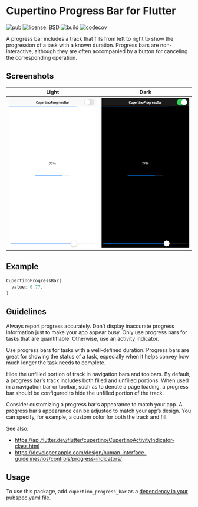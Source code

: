 # Cupertino Progress Bar for Flutter

[![pub](https://img.shields.io/pub/v/cupertino_progress_bar.svg)](https://pub.dev/packages/cupertino_progress_bar)
[![license: BSD](https://img.shields.io/badge/license-BSD-yellow.svg)](https://opensource.org/licenses/BSD-3-Clause)
![build](https://github.com/jpnurmi/cupertino_progress_bar/workflows/build/badge.svg)
[![codecov](https://codecov.io/gh/jpnurmi/cupertino_progress_bar/branch/main/graph/badge.svg)](https://codecov.io/gh/jpnurmi/cupertino_progress_bar)

A progress bar includes a track that fills from left to right to show the progression of a task with
a known duration. Progress bars are non-interactive, although they are often accompanied by a button
for canceling the corresponding operation.

## Screenshots

| Light | Dark |
|:---:|:---:|
| ![Light CupertinoProgressBar](https://raw.githubusercontent.com/jpnurmi/cupertino_progress_bar/master/doc/images/light.png "Light CupertinoProgressBar") | ![Dark CupertinoProgressBar](https://raw.githubusercontent.com/jpnurmi/cupertino_progress_bar/master/doc/images/dark.png "Dark CupertinoProgressBar") |

## Example

```dart
CupertinoProgressBar(
  value: 0.77,
)
```

## Guidelines

Always report progress accurately. Don’t display inaccurate progress information just to make your
app appear busy. Only use progress bars for tasks that are quantifiable. Otherwise, use an activity
indicator.

Use progress bars for tasks with a well-defined duration. Progress bars are great for showing the
status of a task, especially when it helps convey how much longer the task needs to complete.

Hide the unfilled portion of track in navigation bars and toolbars. By default, a progress bar’s
track includes both filled and unfilled portions. When used in a navigation bar or toolbar, such as
to denote a page loading, a progress bar should be configured to hide the unfilled portion of the
track.

Consider customizing a progress bar’s appearance to match your app. A progress bar’s appearance can
be adjusted to match your app’s design. You can specify, for example, a custom color for both the
track and fill.

See also:
 * <https://api.flutter.dev/flutter/cupertino/CupertinoActivityIndicator-class.html>
 * <https://developer.apple.com/design/human-interface-guidelines/ios/controls/progress-indicators/>

## Usage

To use this package, add `cupertino_progress_bar` as a [dependency in your pubspec.yaml file](https://flutter.io/platform-plugins/).
